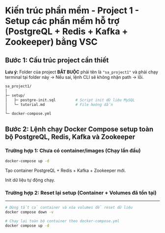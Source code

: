 # Kiến trúc phần mềm - Project 1 - Setup các phần mềm hỗ trợ (PostgreQL + Redis + Kafka + Zookeeper) bằng VSC

## **Bước 1: Cấu trúc project cần thiết**
**Lưu ý:** Folder của project **BẮT BUỘC** phải tên là `"sa_project1"` và phải chạy terminal tại folder này -> Nếu sai, lệnh CLI sẽ không nhận path -> lỗi.

```bash
sa_project1/
│
├─ setup/
│   ├─ postgre-init.sql         # Script init dữ liệu MySQL
│   └─ tutorial.md              # File hướng dẫn
│
└─ docker-compose.yml
```


## **Bước 2: Lệnh chạy Docker Compose setup toàn bộ PostgreQL, Redis, Kafka và Zookeeper**

### **Trường hợp 1: Chưa có container/images (Chạy lần đầu)**
```bash
docker-compose up -d
```

Tạo container PostgreQL + Redis + Kafka + Zookeeper mới.

Init dữ liệu tự động chạy.


### **Trường hợp 2: Reset lại setup (Container + Volumes đã tồn tại)**

---


```bash
# Dừng tất cả container và xóa volumes để reset dữ liệu
docker compose down -v

# Chạy lại toàn bộ container theo docker-compose.yml
docker compose up -d
```
